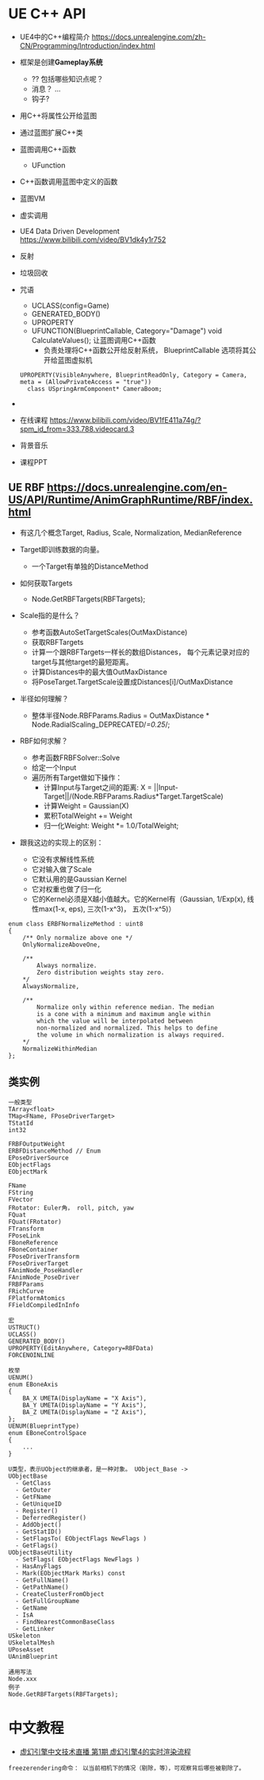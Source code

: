# UE C++ API
- UE4中的C++编程简介 https://docs.unrealengine.com/zh-CN/Programming/Introduction/index.html

- 框架是创建**Gameplay系统**
  - ?? 包括哪些知识点呢？
  - 消息？ ...
  - 钩子?
  
- 用C++将属性公开给蓝图
- 通过蓝图扩展C++类
- 蓝图调用C++函数
  - UFunction
- C++函数调用蓝图中定义的函数
- 蓝图VM
- 虚实调用
- UE4 Data Driven Development https://www.bilibili.com/video/BV1dk4y1r752
- 反射
- 垃圾回收
- 咒语
  - UCLASS(config=Game)
  - GENERATED_BODY()
  - UPROPERTY
  - UFUNCTION(BlueprintCallable, Category="Damage") void CalculateValues(); 让蓝图调用C++函数
    - 负责处理将C++函数公开给反射系统， BlueprintCallable 选项将其公开给蓝图虚拟机
  ```
  UPROPERTY(VisibleAnywhere, BlueprintReadOnly, Category = Camera, meta = (AllowPrivateAccess = "true"))
	class USpringArmComponent* CameraBoom;
  ```
- 
- 在线课程
https://www.bilibili.com/video/BV1fE411a74g/?spm_id_from=333.788.videocard.3

- 背景音乐

- 课程PPT

## UE RBF https://docs.unrealengine.com/en-US/API/Runtime/AnimGraphRuntime/RBF/index.html
  - 有这几个概念Target, Radius, Scale, Normalization, MedianReference
  
  - Target即训练数据的向量。 
    - 一个Target有单独的DistanceMethod
  - 如何获取Targets
    - Node.GetRBFTargets(RBFTargets);
  
  - Scale指的是什么？
    - 参考函数AutoSetTargetScales(OutMaxDistance)
    - 获取RBFTargets
    - 计算一个跟RBFTargets一样长的数组Distances， 每个元素记录对应的target与其他target的最短距离。
    - 计算Distances中的最大值OutMaxDistance
    - 将PoseTarget.TargetScale设置成Distances[i]/OutMaxDistance
    
  - 半径如何理解？
    - 整体半径Node.RBFParams.Radius = OutMaxDistance * Node.RadialScaling_DEPRECATED/*=0.25*/;
    
  - RBF如何求解？
    - 参考函数FRBFSolver::Solve
    - 给定一个Input
    - 遍历所有Target做如下操作：
      - 计算Input与Target之间的距离: X = ||Input-Target||/(Node.RBFParams.Radius*Target.TargetScale)
      - 计算Weight = Gaussian(X)
      - 累积TotalWeight += Weight
      - 归一化Weight: Weight *= 1.0/TotalWeight;
  
  - 跟我这边的实现上的区别：
    - 它没有求解线性系统
    - 它对输入做了Scale
    - 它默认用的是Gaussian Kernel
    - 它对权重也做了归一化
    - 它的Kernel必须是X越小值越大。它的Kernel有（Gaussian, 1/Exp(x), 线性max(1-x, eps), 三次(1-x^3)， 五次(1-x^5)）




```
enum class ERBFNormalizeMethod : uint8
{
	/** Only normalize above one */
	OnlyNormalizeAboveOne,

	/** 
		Always normalize. 
		Zero distribution weights stay zero.
	*/
	AlwaysNormalize,

	/** 
		Normalize only within reference median. The median
		is a cone with a minimum and maximum angle within
		which the value will be interpolated between 
		non-normalized and normalized. This helps to define
		the volume in which normalization is always required.
	*/
	NormalizeWithinMedian
};
```
## 类实例
```
一般类型
TArray<float>
TMap<FName, FPoseDriverTarget>
TStatId
int32

FRBFOutputWeight
ERBFDistanceMethod // Enum
EPoseDriverSource
EObjectFlags
EObjectMark

FName
FString
FVector
FRotator: Euler角， roll, pitch, yaw
FQuat
FQuat(FRotator)
FTransform
FPoseLink
FBoneReference
FBoneContainer
FPoseDriverTransform
FPoseDriverTarget
FAnimNode_PoseHandler
FAnimNode_PoseDriver
FRBFParams
FRichCurve
FPlatformAtomics
FFieldCompiledInInfo

宏
USTRUCT()
UCLASS()
GENERATED_BODY()
UPROPERTY(EditAnywhere, Category=RBFData)
FORCENOINLINE

枚举
UENUM()
enum EBoneAxis
{
	BA_X UMETA(DisplayName = "X Axis"),
	BA_Y UMETA(DisplayName = "Y Axis"),
	BA_Z UMETA(DisplayName = "Z Axis"),
};
UENUM(BlueprintType)
enum EBoneControlSpace
{
	...
}

U类型，表示UObject的继承者，是一种对象。 UObject_Base -> 
UObjectBase
  - GetClass
  - GetOuter
  - GetFName
  - GetUniqueID
  - Register()
  - DeferredRegister()
  - AddObject()
  - GetStatID()
  - SetFlagsTo( EObjectFlags NewFlags )
  - GetFlags()
UObjectBaseUtility
  - SetFlags( EObjectFlags NewFlags )
  - HasAnyFlags
  - Mark(EObjectMark Marks) const
  - GetFullName()
  - GetPathName()
  - CreateClusterFromObject
  - GetFullGroupName
  - GetName
  - IsA
  - FindNearestCommonBaseClass
  - GetLinker
USkeleton
USkeletalMesh
UPoseAsset
UAnimBlueprint

通用写法
Node.xxx
例子
Node.GetRBFTargets(RBFTargets);

```

# 中文教程
- [虚幻引擎中文技术直播 第1期 虚幻引擎4的实时渲染流程](https://www.bilibili.com/video/BV1yb411c7in)
```
freezerendering命令： 以当前相机下的情况（剔除，等），可观察背后哪些被剔除了。



```



